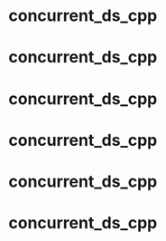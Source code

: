 # concurrent_ds_cpp
# concurrent_ds_cpp
# concurrent_ds_cpp
# concurrent_ds_cpp
# concurrent_ds_cpp
# concurrent_ds_cpp

